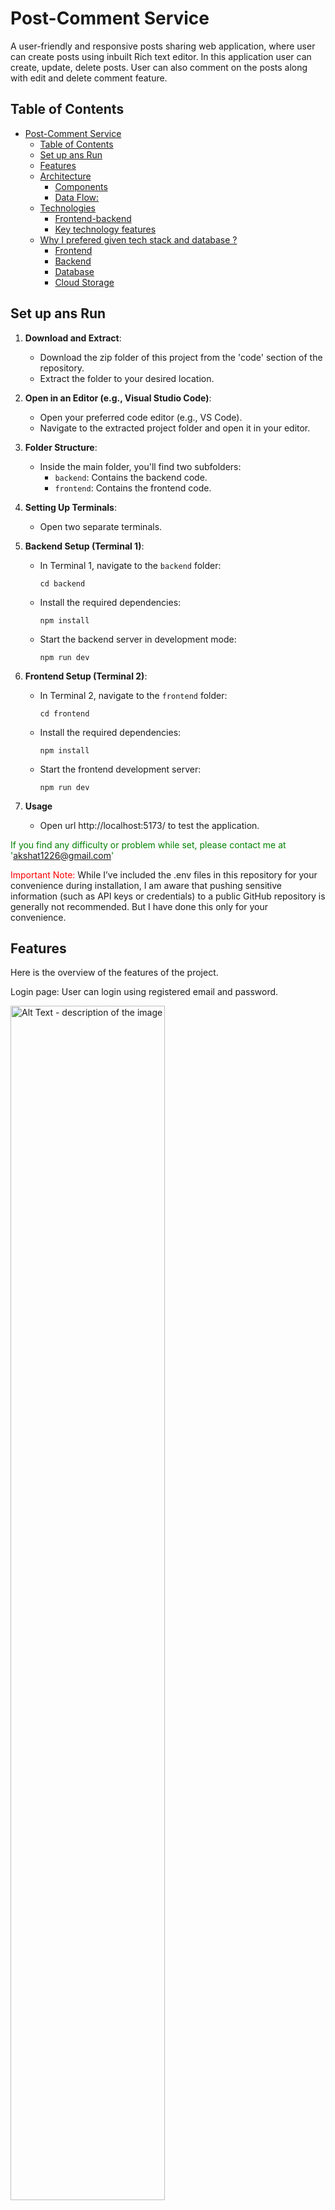 # Post-Comment Service
A user-friendly and responsive posts sharing web application, where user can create posts using inbuilt Rich text editor. In this application user can create, update, delete posts. User can also comment on the posts along with edit and delete comment feature.

## Table of Contents
- [Post-Comment Service](#post-comment-service)
  - [Table of Contents](#table-of-contents)
  - [Set up ans Run](#set-up-ans-run)
  - [Features](#features)
  - [Architecture](#architecture)
    - [Components](#components)
    - [Data Flow:](#data-flow)
  - [Technologies](#technologies)
      - [Frontend-backend](#frontend-backend)
      - [Key technology features](#key-technology-features)
  - [Why I prefered given tech stack and database ?](#why-i-prefered-given-tech-stack-and-database-)
    - [Frontend](#frontend)
    - [Backend](#backend)
    - [Database](#database)
    - [Cloud Storage](#cloud-storage)

## Set up ans Run

1. **Download and Extract**:
   - Download the zip folder of this project from the 'code' section of the repository.
   - Extract the folder to your desired location.

2. **Open in an Editor (e.g., Visual Studio Code)**:
   - Open your preferred code editor (e.g., VS Code).
   - Navigate to the extracted project folder and open it in your editor.

3. **Folder Structure**:
   - Inside the main folder, you'll find two subfolders:
     - `backend`: Contains the backend code.
     - `frontend`: Contains the frontend code.

4. **Setting Up Terminals**:
   - Open two separate terminals.

5. **Backend Setup (Terminal 1)**:
   - In Terminal 1, navigate to the `backend` folder:
     ```
     cd backend
     ```
   - Install the required dependencies:
     ```
     npm install
     ```
   - Start the backend server in development mode:
     ```
     npm run dev
     ```

6. **Frontend Setup (Terminal 2)**:
   - In Terminal 2, navigate to the `frontend` folder:
     ```
     cd frontend
     ```
   - Install the required dependencies:
     ```
     npm install
     ```
   - Start the frontend development server:
     ```
     npm run dev
     ```

7. **Usage**
    - Open url http://localhost:5173/ to test the application.

<span style="color:green;">If you find any difficulty or problem while set, please contact me at 'akshat1226@gmail.com'</span>

<span style="color:red;">Important Note:</span> While I’ve included the .env files in this repository for your convenience during installation, I am aware that pushing sensitive information (such as API keys or credentials) to a public GitHub repository is generally not recommended. But I have done this only for your convenience.


## Features
Here is the overview of the features of the project.

Login page: User can login using registered email and password.

<img src="./screenshots/login.png" alt="Alt Text - description of the image" width="70%" />

---

If the user is not registered then, he/she can register using signup page.

<img src="/screenshots/signup.png" alt="Alt Text - description of the image" width="70%"/>

---

After successful login User will be redirected to the home page where one can see all the posts created by other users and marked as active.

<img src="./screenshots/home.png" alt="Alt Text - description of the image" width="70%"/>

---

On clicking the "Add post" button on Home page, user can create a post by filling the details like title, content, featured image and status.

<img src="./screenshots/post-form.png" alt="Alt Text - description of the image" width="70%"/>

---

The "Edit" and "Delete" buttons appears only to the owner of the post. The post page is given below, which have post, comments and add comment feature.

<img src="./screenshots/post.png" alt="Alt Text - description of the image" width="70%">

## Architecture

![Architecture Diagram](/Architecture-Diagram.png)

Here's a breakdown of your website's architecture

### Components

**Frontend:** Built with React.js, Tailwind CSS, and JavaScript. This layer handles user interactions, rendering the UI (user interface), and sending requests to the backend API.
**Backend API:** Built with Express.js and Node.js. This layer processes user requests, interacts with the database, and generates responses.
**Database:** MongoDB stores user data (authentication), post information, and comments.
**Cloud Storage:** Cloudinary stores uploaded post thumbnails securely and efficiently.
**JWT Authentication:** Ensures secure user access by issuing tokens after successful login.

### Data Flow:

**User Interaction:** User interacts with the frontend (e.g., creating a post, commenting).
Frontend Request: Frontend sends a request to the backend API with relevant data (e.g., post content, comment text, etc.).
**API Processing:** Backend API validates the request, fetches data from the database (if needed), performs operations like creating posts or comments, and interacts with Cloudinary for uploads.
**Database Interaction:** The API interacts with MongoDB to store or retrieve data.
**Cloud Storage Interaction:** The API interacts with Cloudinary to upload/download post thumbnails.
**API Response:** The API sends a response back to the frontend with the requested data or success/error messages.
**Frontend Update:** The frontend updates the UI based on the API response (e.g., displays new post, confirms comment creation).


## Technologies

#### Frontend-backend

| Frontend              |   Backend     |  Database  |  Cloud Storage  |
|-----------------------|---------------|------------|-----------------|
|  HTML                 |   JavaScript  |  MongoDB   |   Cloudinary    |
|  CSS                  |   Express.js  |
|  JavaScript           |   Mongoose    |
|  React.js             |   json web token
|  Tailwind CSS         |

#### Key technology features
* Integrated JWT authentication for secure user access and privacy.
* Used Cloudinary for efficient and secure post thumbnail uploads,
ensuring seamless streaming and storage.
* Leveraged MongoDB aggregation pipelines for optimized data
retrieval and manipulation, enhancing overall platform performance.
* Implimented Tiny MCE Rich text editor for to generate posts and comments with rich text.

## Why I prefered given tech stack and database ?

### Frontend
JavaScript: Essential for adding interactivity and dynamic content to web pages. Its versatility makes it a core part of both client-side and server-side development.

React.js: A powerful JavaScript library for building user interfaces, especially single-page applications. React's component-based architecture allows for reusable components and efficient updates, enhancing development speed and user experience.

### Backend
JavaScript (Node.js): Using JavaScript on the backend with Node.js allows for a unified language across the entire application, simplifying development and maintenance.

Express.js: A minimal and flexible Node.js web application framework that provides a robust set of features for web and mobile applications. Its simplicity and performance make it a great choice for building APIs and web servers.

Mongoose: An elegant MongoDB object modeling tool designed to work in an asynchronous environment. It simplifies data validation, casting, and business logic, making it easier to work with MongoDB.

### Database
MongoDB: A NoSQL database that offers high performance, high availability, and easy scalability. Its flexible schema design aligns well with agile development practices, allowing for rapid iteration and adaptation to changing requirements.

### Cloud Storage
Cloudinary: A comprehensive cloud-based image and video management solution. It offers powerful APIs for uploading, transforming, and delivering media assets efficiently, making it ideal for modern web applications that require dynamic media content.

---